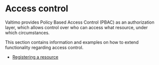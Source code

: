 # Access control

Valtimo provides Policy Based Access Control (PBAC) as an authorization layer, which allows control over who can access what 
resource, under which circumstances.


This section contains information and examples on how to extend functionality regarding access control.
* [Registering a resource](registering-a-resource.md)
